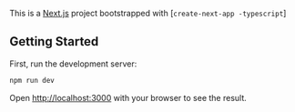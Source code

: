 This is a [Next.js](https://nextjs.org/) project bootstrapped with [`create-next-app -typescript`]

## Getting Started

First, run the development server:

```bash
npm run dev
```

Open [http://localhost:3000](http://localhost:3000) with your browser to see the result.
